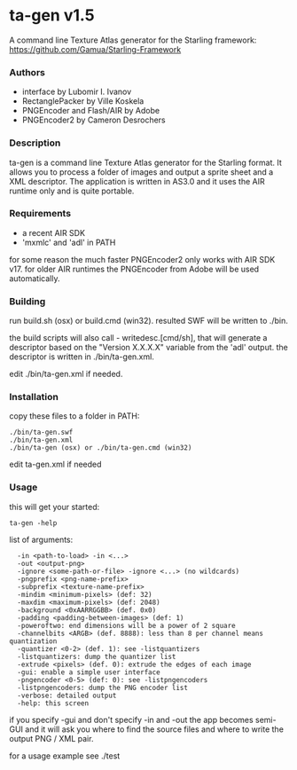 # ta-gen v1.5
A command line Texture Atlas generator for the Starling framework:
https://github.com/Gamua/Starling-Framework

### Authors

- interface by Lubomir I. Ivanov
- RectanglePacker by Ville Koskela
- PNGEncoder and Flash/AIR by Adobe
- PNGEncoder2 by Cameron Desrochers

### Description

ta-gen is a command line Texture Atlas generator for the Starling format.
It allows you to process a folder of images and output a sprite sheet and a XML
descriptor. The application is written in AS3.0 and it uses the AIR runtime
only and is quite portable.

### Requirements

- a recent AIR SDK
- 'mxmlc' and 'adl' in PATH

for some reason the much faster PNGEncoder2 only works with AIR SDK v17.
for older AIR runtimes the PNGEncoder from Adobe will be used automatically.

### Building

run build.sh (osx) or build.cmd (win32). resulted SWF will be written to ./bin.

the build scripts will also call - writedesc.[cmd/sh], that will generate
a descriptor based on the "Version X.X.X.X" variable from the 'adl' output.
the descriptor is written in ./bin/ta-gen.xml.

edit ./bin/ta-gen.xml if needed.

### Installation

copy these files to a folder in PATH:
```
./bin/ta-gen.swf
./bin/ta-gen.xml
./bin/ta-gen (osx) or ./bin/ta-gen.cmd (win32)
```

edit ta-gen.xml if needed

### Usage

this will get your started:
```
ta-gen -help
```

list of arguments:
```
  -in <path-to-load> -in <...>
  -out <output-png>
  -ignore <some-path-or-file> -ignore <...> (no wildcards)
  -pngprefix <png-name-prefix>
  -subprefix <texture-name-prefix>
  -mindim <minimum-pixels> (def: 32)
  -maxdim <maximum-pixels> (def: 2048)
  -background <0xAARRGGBB> (def. 0x0)
  -padding <padding-between-images> (def: 1)
  -poweroftwo: end dimensions will be a power of 2 square
  -channelbits <ARGB> (def. 8888): less than 8 per channel means quantization
  -quantizer <0-2> (def. 1): see -listquantizers
  -listquantizers: dump the quantizer list
  -extrude <pixels> (def. 0): extrude the edges of each image
  -gui: enable a simple user interface
  -pngencoder <0-5> (def: 0): see -listpngencoders
  -listpngencoders: dump the PNG encoder list
  -verbose: detailed output
  -help: this screen
```

if you specify -gui and don't specify -in and -out the app becomes semi-GUI
and it will ask you where to find the source files and where to write the
output PNG / XML pair.  

for a usage example see ./test
